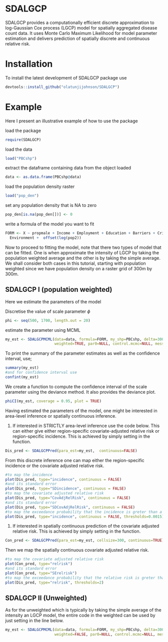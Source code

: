 SDALGCP
=======

SDALGCP provides a computationally efficient discrete approximation to log-Gaussian Cox process (LGCP) model for spatially aggregated disease count data. It uses Monte Carlo Maximum Likelihood for model parameter estimation and delivers prediction of spatially discrete and continuous relative risk.

Installation
============

To install the latest development of SDALGCP package use

``` r
devtools::install_github("olatunjijohnson/SDALGCP")
```

<!-- SDALGCP provides an option to make parallel some matrix computation but the package that allows for this is not yet on cran. To install the parallel version of SDALGCP, install first the bigstatr from github -->
<!-- ```{r, eval=FALSE} -->
<!-- devtools::install_github("privefl/bigstatsr") -->
<!-- ``` -->
<!-- Then install SDALGCP from the branch using  -->
<!-- ```{r, eval=FALSE} -->
<!-- devtools::install_github("olatunjijohnson/SDALGCP#SDALGCPParallel") -->
<!-- ``` -->
Example
=======

Here I present an illustrative example of how to use the package

load the package

``` r
require(SDALGCP)
```

load the data

``` r
load("PBCshp")
```

extract the dataframe containing data from the object loaded

``` r
data <- as.data.frame(PBCshp@data)
```

load the population density raster

``` r
load("pop_den")
```

set any population density that is NA to zero

``` r
pop_den[is.na(pop_den[])] <- 0
```

write a formula of the model you want to fit

``` r
FORM <- X ~ propmale + Income + Employment + Education + Barriers + Crime + 
  Environment +  offset(log(pop2))
```

Now to proceed to fitting the model, note that there two types of model that can be fitted. One is when approximate the intensity of LGCP by taking the population weighted average and the other is by taking the simple average. We shall consider both cases in this tutorial, starting with population weighted since we have population density on a raster grid of 300m by 300m.

SDALGCP I (population weighted)
-------------------------------

Here we estimate the parameters of the model

Discretise the value of scale parameter *ϕ*

``` r
phi <- seq(500, 1700, length.out = 20)
```

estimate the parameter using MCML

``` r
my_est <- SDALGCPMCML(data=data, formula=FORM, my_shp=PBCshp, delta=300, phi=phi, method=1, pop_shp=pop_den, 
                      weighted=TRUE, par0=NULL, control.mcmc=NULL, messages = TRUE, plot_profile = TRUE)
```

To print the summary of the parameter estimates as well as the confidence interval, use;

``` r
summary(my_est)
#and for confidence interval use
confint(my_est)
```

We create a function to compute the confidence interval of the scale parameter using the deviance method. It also provides the deviance plot.

``` r
phiCI(my_est, coverage = 0.95, plot = TRUE)
```

Having estimated the parameters of the model, one might be interested in area-level inference or spatially continuous inference.

1.  If interested in STRICTLY area-level inference use the code below. This can either give either region-specific covariate-adjusted relative risk or region-specific incidence. This is achieved by simply setting in the  function.

``` r
Dis_pred <- SDALGCPPred(para_est=my_est,  continuous=FALSE)
```

From this discrete inference one can map either the region-specific incidence or the covariate adjusted relative risk.

``` r
#to map the incidence
plot(Dis_pred, type="incidence", continuous = FALSE)
#and its standard error
plot(Dis_pred, type="SDincidence", continuous = FALSE)
#to map the covariate adjusted relative risk
plot(Dis_pred, type="CovAdjRelRisk", continuous = FALSE)
#and its standard error
plot(Dis_pred, type="SDCovAdjRelRisk", continuous = FALSE)
#to map the exceedance probability that the incidence is greter than a particular threshold
plot(Dis_pred, type="incidence", continuous = FALSE, thresholds=0.0015)
```

1.  If interested in spatially continuous prediction of the covariate adjusted relative risk. This is achieved by simply setting in the  function.

``` r
Con_pred <- SDALGCPPred(para_est=my_est, cellsize=300, continuous=TRUE)
```

Then we map the spatially continuous covariate adjusted relative risk.

``` r
#to map the covariate adjusted relative risk
plot(Con_pred, type="relrisk")
#and its standard error
plot(Con_pred, type="SErelrisk")
#to map the exceedance probability that the relative risk is greter than a particular threshold
plot(Dis_pred, type="relrisk", thresholds=2)
```

SDALGCP II (Unweighted)
-----------------------

As for the unweighted which is typically by taking the simple average of the intensity an LGCP model, the entire code in the weighted can be used by just setting in the line below.

``` r
my_est <- SDALGCPMCML(data=data, formula=FORM, my_shp=PBCshp, delta=300, phi=phi, method=1, 
                      weighted=FALSE, par0=NULL, control.mcmc=NULL, messages = TRUE, plot_profile = TRUE)
```
